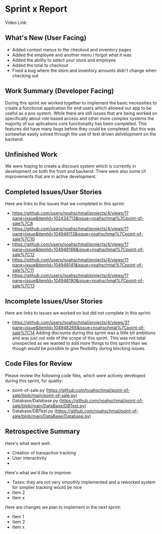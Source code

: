 # Sprint x Report 
Video Link: 
## What's New (User Facing)
 * Added context menus to the checkout and inventory pages
 * Added the employee and another menu I forgot what it was
 * Added the ability to select your store and employee
 * Added the total to checkout
 * Fixed a bug where the store and inventory amounts didn't change when checking out

## Work Summary (Developer Facing)
During this sprint we worked together to implement the basic necessities to create a functional application for end users which allowed our app to be 
useful as a pos system. While there are still issues that are being worked on specifically about role based access and other more complex systems the 
majority of our aplications core functionality has been completed. This features did have many bugs before they could be completed. But this was somewhat
easily solved through the use of test driven delvelopment on the backend. 

## Unfinished Work
We were hoping to create a discount system which is currently in development on both the front and backend. There were also some UI improvements that are in
active development.

## Completed Issues/User Stories
Here are links to the issues that we completed in this sprint:
 * https://github.com/users/noahschmal/projects/4/views/1?pane=issue&itemId=102434713&issue=noahschmal%7Cpoint-of-sale%7C8
 * https://github.com/users/noahschmal/projects/4/views/1?pane=issue&itemId=104948113&issue=noahschmal%7Cpoint-of-sale%7C10
 * https://github.com/users/noahschmal/projects/4/views/1?pane=issue&itemId=104948166&issue=noahschmal%7Cpoint-of-sale%7C12
 * https://github.com/users/noahschmal/projects/4/views/1?pane=issue&itemId=104948141&issue=noahschmal%7Cpoint-of-sale%7C11
 * https://github.com/users/noahschmal/projects/4/views/1?pane=issue&itemId=104948190&issue=noahschmal%7Cpoint-of-sale%7C13

 ## Incomplete Issues/User Stories
 Here are links to issues we worked on but did not complete in this sprint:
 * https://github.com/users/noahschmal/projects/4/views/3?pane=issue&itemId=104948266&issue=noahschmal%7Cpoint-of-sale%7C14 
 	Adding discounts during this sprint was a little bit ambitions and was just out side of the scope of this sprint. This was not total unexpected
	as we wanted to add more things to this sprint than we though would be possible to give flexibility during blocking issues.

## Code Files for Review
Please review the following code files, which were actively developed during this sprint, for quality:
 * point-of-sale.py (https://github.com/noahschmal/point-of-sale/blob/main/point-of-sale.py)
 * Database/Database.py (https://github.com/noahschmal/point-of-sale/blob/main/DataBase/DBTest.py)
 * Database/DBTest.py (https://github.com/noahschmal/point-of-sale/blob/main/DataBase/Database.py)
 
## Retrospective Summary
Here's what went well:
  * Creation of transaction tracking
  * User interactivity
  * 
 
Here's what we'd like to improve:
   * Taxes: they are not very smoothly implemented and a reworked system for simplier tracking would be nice
   * Item 2
   * Item x
  
Here are changes we plan to implement in the next sprint:
   * Item 1
   * Item 2
   * Item x
